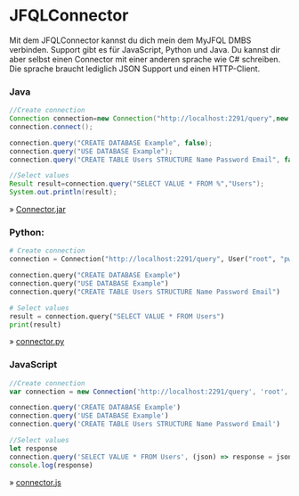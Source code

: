 # JFQLConnector

Mit dem JFQLConnector kannst du dich mein dem MyJFQL DMBS verbinden. Support gibt es für JavaScript, Python und Java. Du
kannst dir aber selbst einen Connector mit einer anderen sprache wie C# schreiben. Die sprache braucht lediglich JSON
Support und einen HTTP-Client.

### Java

```java
//Create connection
Connection connection=new Connection("http://localhost:2291/query",new User("root","pw"));
connection.connect();

connection.query("CREATE DATABASE Example", false);
connection.query("USE DATABASE Example");
connection.query("CREATE TABLE Users STRUCTURE Name Password Email", false);

//Select values
Result result=connection.query("SELECT VALUE * FROM %","Users"); 
System.out.println(result);
```

» [Connector.jar](http://jokergames.ddnss.de/lib/download/JFQLConnector.jar)

### Python:

```python
# Create connection
connection = Connection("http://localhost:2291/query", User("root", "pw"))

connection.query("CREATE DATABASE Example")
connection.query("USE DATABASE Example")
connection.query("CREATE TABLE Users STRUCTURE Name Password Email")

# Select values
result = connection.query("SELECT VALUE * FROM Users")
print(result)
```

» [connector.py](http://jokergames.ddnss.de/lib/download/connector.py)

### JavaScript

```javascript
//Create connection
var connection = new Connection('http://localhost:2291/query', 'root', 'pw')

connection.query('CREATE DATABASE Example')
connection.query('USE DATABASE Example')
connection.query('CREATE TABLE Users STRUCTURE Name Password Email')

//Select values
let response
connection.query('SELECT VALUE * FROM Users', (json) => response = json)
console.log(response)
```

» [connector.js](http://jokergames.ddnss.de/lib/download/connector.js)


